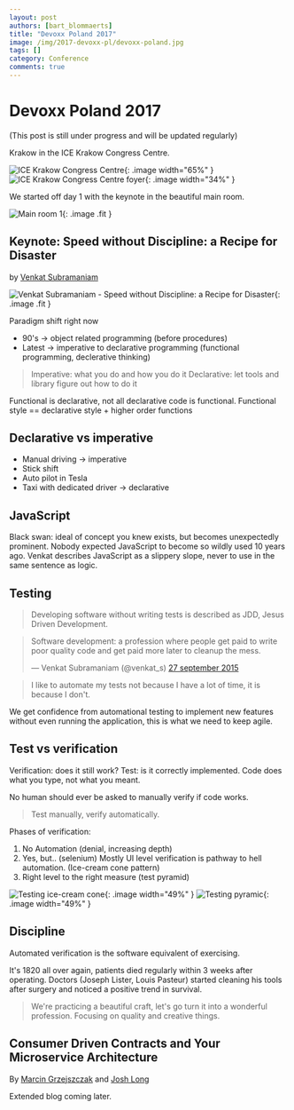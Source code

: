 ```yaml
---
layout: post
authors: [bart_blommaerts]
title: "Devoxx Poland 2017"
image: /img/2017-devoxx-pl/devoxx-poland.jpg
tags: []
category: Conference
comments: true
---
```

# Devoxx Poland 2017
(This post is still under progress and will be updated regularly)

Krakow in the ICE Krakow Congress Centre.

![ICE Krakow Congress Centre](/img/2017-devoxx-pl/venue-1.jpg){: .image width="65%" }
![ICE Krakow Congress Centre foyer](/img/2017-devoxx-pl/venue-2.jpg){: .image width="34%" }

We started off day 1 with the keynote in the beautiful main room.

![Main room 1](/img/2017-devoxx-pl/room-1.jpg){: .image .fit }

## Keynote: Speed without Discipline: a Recipe for Disaster 
by [Venkat Subramaniam](https://twitter.com/@venkat_s)

![Venkat Subramaniam - Speed without Discipline: a Recipe for Disaster](/img/2017-devoxx-pl/Venkat-Subramaniam-Speed-without-Discipline-a-Recipe-for-Disaster.jpg){: .image .fit }

Paradigm shift right now
- 90's -> object related programming (before procedures)
- Latest -> imperative to declarative programming (functional programming, declerative thinking)

> Imperative: what you do and how you do it
> Declarative: let tools and library figure out how to do it

Functional is declarative, not all declarative code is functional.
Functional style == declarative style + higher order functions

<!-- 
        (names.filter(names.lenght === 4).size) 
-->

## Declarative vs imperative

* Manual driving -> imperative
* Stick shift
* Auto pilot in Tesla
* Taxi with dedicated driver -> declarative 

## JavaScript

Black swan: ideal of concept you knew exists, but becomes unexpectedly prominent.
Nobody expected JavaScript to become so wildly used 10 years ago.
Venkat describes JavaScript as a slippery slope, never to use in the same sentence as logic.

## Testing

> Developing software without writing tests is described as JDD, Jesus Driven Development.

<blockquote class="twitter-tweet" data-lang="nl"><p lang="en" dir="ltr">Software development: a profession where people get paid to write poor quality code and get paid more later to cleanup the mess.</p>&mdash; Venkat Subramaniam (@venkat_s) <a href="https://twitter.com/venkat_s/status/648119106072387584">27 september 2015</a></blockquote>
<script async src="//platform.twitter.com/widgets.js" charset="utf-8"></script>

> I like to automate my tests not because I have a lot of time, it is because I don't.

We get confidence from automational testing to implement new features without even running the application, this is what we need to keep agile.

## Test vs verification

Verification: does it still work?
Test: is it correctly implemented. Code does what you type, not what you meant.

No human should ever be asked to manually verify if code works.
>Test manually, verify automatically.

Phases of verification:
1. No Automation (denial, increasing depth)
2. Yes, but.. (selenium) Mostly UI level verification is pathway to hell automation. (Ice-cream cone pattern)
3. Right level to the right measure (test pyramid)

![Testing ice-cream cone](/img/2017-devoxx-pl/testing-ice-cream-cone.png){: .image width="49%" }
![Testing pyramic](/img/2017-devoxx-pl/testing-pyramid.png){: .image width="49%" }


## Discipline
Automated verification is the software equivalent of exercising.

It's 1820 all over again, patients died regularly within 3 weeks after operating.
Doctors (Joseph Lister, Louis Pasteur) started cleaning his tools after surgery and noticed a positive trend in survival.

>We're practicing a beautiful craft, let's go turn it into a wonderful profession. Focusing on quality and creative things.

## Consumer Driven Contracts and Your Microservice Architecture
By [Marcin Grzejszczak](https://twitter.com/@starbuxman) and [Josh Long](https://twitter.com/@starbuxman)

Extended blog coming later.

<!-- 
     
    ## Brainstorming your way from a Monolith to a Clean Architecture
    By [Victor Rentea](https://twitter.com/@victorrentea)
-->





